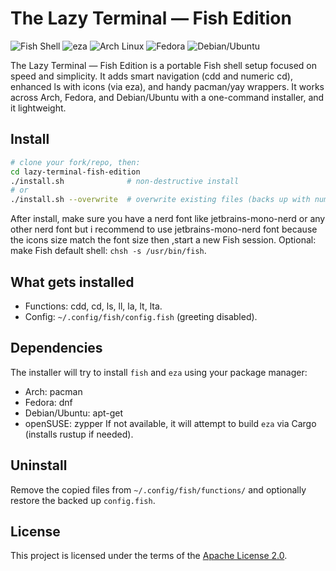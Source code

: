 # The Lazy Terminal — Fish Edition

![Fish Shell](https://img.shields.io/badge/shell-fish-00A0E6?logo=fish)
![eza](https://img.shields.io/badge/tool-eza-7C3AED)
![Arch Linux](https://img.shields.io/badge/support-Arch-blue?logo=arch-linux)
![Fedora](https://img.shields.io/badge/support-Fedora-294172?logo=fedora)
![Debian/Ubuntu](https://img.shields.io/badge/support-Debian%2FUbuntu-A81D33?logo=debian)

The Lazy Terminal — Fish Edition is a portable Fish shell setup focused on speed and simplicity. It adds smart navigation (cdd and numeric cd), enhanced ls with icons (via eza), and handy pacman/yay wrappers. It works across Arch, Fedora, and Debian/Ubuntu with a one-command installer, and it lightweight.

## Install

```bash
# clone your fork/repo, then:
cd lazy-terminal-fish-edition
./install.sh              # non-destructive install
# or
./install.sh --overwrite  # overwrite existing files (backs up with numbered suffixes)
```

After install, make sure you have a nerd font like jetbrains-mono-nerd or any other nerd font but i recommend to use jetbrains-mono-nerd font because the icons size match the font size 
then ,start a new Fish session. Optional: make Fish default shell: `chsh -s /usr/bin/fish`.

## What gets installed
- Functions: cdd, cd, ls, ll, la, lt, lta.
- Config: `~/.config/fish/config.fish` (greeting disabled).

## Dependencies
The installer will try to install `fish` and `eza` using your package manager:
- Arch: pacman
- Fedora: dnf
- Debian/Ubuntu: apt-get
- openSUSE: zypper
If not available, it will attempt to build `eza` via Cargo (installs rustup if needed).

## Uninstall
Remove the copied files from `~/.config/fish/functions/` and optionally restore the backed up `config.fish`.
## License

This project is licensed under the terms of the [Apache License 2.0](LICENSE).
